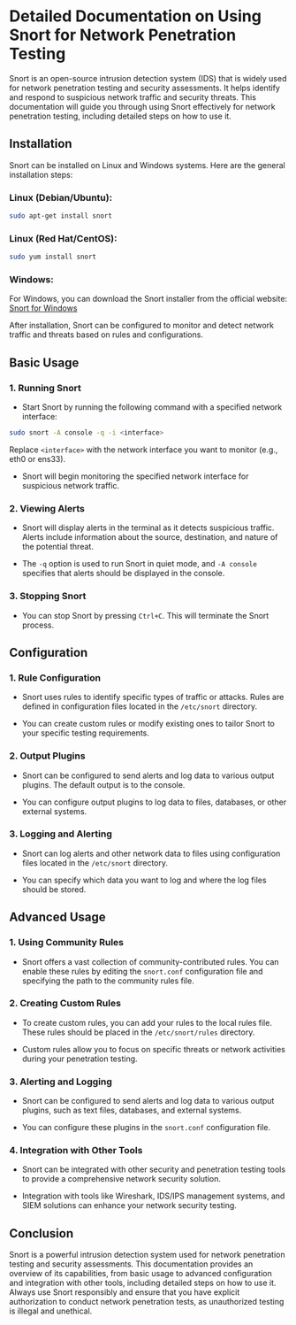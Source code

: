 # Detailed Documentation on Using Snort for Network Penetration Testing

Snort is an open-source intrusion detection system (IDS) that is widely used for network penetration testing and security assessments. It helps identify and respond to suspicious network traffic and security threats. This documentation will guide you through using Snort effectively for network penetration testing, including detailed steps on how to use it.

## Installation

Snort can be installed on Linux and Windows systems. Here are the general installation steps:

### Linux (Debian/Ubuntu):

```bash
sudo apt-get install snort
```

### Linux (Red Hat/CentOS):

```bash
sudo yum install snort
```

### Windows:

For Windows, you can download the Snort installer from the official website: [Snort for Windows](https://www.snort.org/downloads)

After installation, Snort can be configured to monitor and detect network traffic and threats based on rules and configurations.

## Basic Usage

### 1. Running Snort

- Start Snort by running the following command with a specified network interface:

```bash
sudo snort -A console -q -i <interface>
```

Replace `<interface>` with the network interface you want to monitor (e.g., eth0 or ens33).

- Snort will begin monitoring the specified network interface for suspicious network traffic.

### 2. Viewing Alerts

- Snort will display alerts in the terminal as it detects suspicious traffic. Alerts include information about the source, destination, and nature of the potential threat.

- The `-q` option is used to run Snort in quiet mode, and `-A console` specifies that alerts should be displayed in the console.

### 3. Stopping Snort

- You can stop Snort by pressing `Ctrl+C`. This will terminate the Snort process.

## Configuration

### 1. Rule Configuration

- Snort uses rules to identify specific types of traffic or attacks. Rules are defined in configuration files located in the `/etc/snort` directory.

- You can create custom rules or modify existing ones to tailor Snort to your specific testing requirements.

### 2. Output Plugins

- Snort can be configured to send alerts and log data to various output plugins. The default output is to the console.

- You can configure output plugins to log data to files, databases, or other external systems.

### 3. Logging and Alerting

- Snort can log alerts and other network data to files using configuration files located in the `/etc/snort` directory.

- You can specify which data you want to log and where the log files should be stored.

## Advanced Usage

### 1. Using Community Rules

- Snort offers a vast collection of community-contributed rules. You can enable these rules by editing the `snort.conf` configuration file and specifying the path to the community rules file.

### 2. Creating Custom Rules

- To create custom rules, you can add your rules to the local rules file. These rules should be placed in the `/etc/snort/rules` directory.

- Custom rules allow you to focus on specific threats or network activities during your penetration testing.

### 3. Alerting and Logging

- Snort can be configured to send alerts and log data to various output plugins, such as text files, databases, and external systems.

- You can configure these plugins in the `snort.conf` configuration file.

### 4. Integration with Other Tools

- Snort can be integrated with other security and penetration testing tools to provide a comprehensive network security solution.

- Integration with tools like Wireshark, IDS/IPS management systems, and SIEM solutions can enhance your network security testing.

## Conclusion

Snort is a powerful intrusion detection system used for network penetration testing and security assessments. This documentation provides an overview of its capabilities, from basic usage to advanced configuration and integration with other tools, including detailed steps on how to use it. Always use Snort responsibly and ensure that you have explicit authorization to conduct network penetration tests, as unauthorized testing is illegal and unethical.

